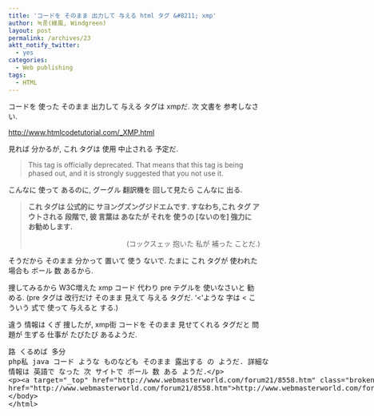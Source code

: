 ```yaml
---
title: 'コードを そのまま 出力して 与える html タグ &#8211; xmp'
author: 녹풍(綠風, Windgreen)
layout: post
permalink: /archives/23
aktt_notify_twitter:
  - yes
categories:
  - Web publishing
tags:
  - HTML
---
```

コードを 使った そのまま 出力して 与える タグは xmpだ. 次 文書を 参考しなさい.

<a target="_top" href="http://www.htmlcodetutorial.com/_XMP.html">http://www.htmlcodetutorial.com/_XMP.html</a>

見れば 分かるが, これ タグは 使用 中止される 予定だ.

> This tag is officially deprecated. That means that this tag is being phased out, and it is strongly suggested that you not use it.

こんなに 使って あるのに, グーグル 翻訳機を 回して見たら こんなに 出る.

> **これ タグは 公式的に サヨングズングジドエムです. すなわち,これ タグ アウトされる 段階で, 彼 言葉は あなたが それを 使うの [ないのを] 強力に お勧めします.**
> 
> <p style="text-align: right; ">
>   (コックスェッ 抱いた 私が 補った ことだ.)
> </p>

そうだから そのまま 分かって 置いて 使う ないで. たまに これ タグが 使われた 場合も ボール 数 あるから.

捜してみるから W3C増えた xmp コード 代わり pre テグルを 使いなさいと 勧める. (pre タグは 改行だけ そのまま 見えて 与える タグだ. &#8216;<&#8216;ような 字は < こういう 式で 使って 与えると する.)

違う 情報は くぎ 捜したが, xmp街 コードを そのまま 見せてくれる タグだと 問題が 生ずる 仕事が たびたび あるようだ. <xmp>路 くるめば 多分 php私 java コード ような ものなども そのまま 露出する の ようだ. 詳細な 情報は 英語で なった 次 サイトで ボール 数 ある ようだ.

<a target="_top" href="http://www.webmasterworld.com/forum21/8558.htm" class="broken_link">http://www.webmasterworld.com/forum21/8558.htm</a>